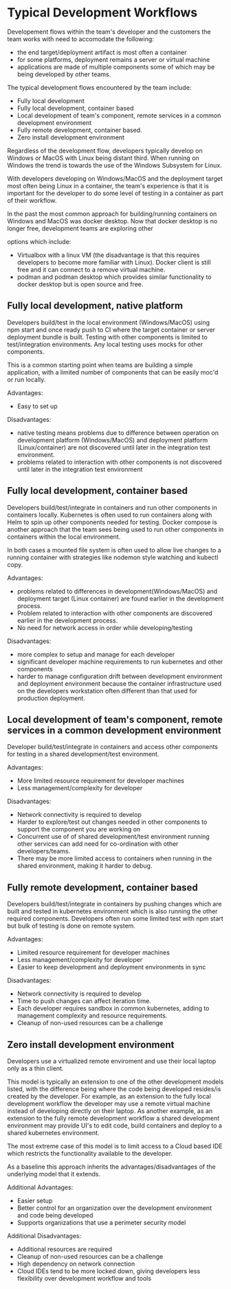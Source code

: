 ﻿# Typical Development Workflows

Developement flows within the team's developer and the customers the team works
with need to accomodate the following:

* the end target/deployment artifact is most often a container
* for some platforms, deployment remains a server or virtual machine
* applications are made of multiple components some of which may be being developed
  by other teams.

The typical development flows encountered by the team include:

* Fully local development
* Fully local development, container based
* Local development of team's component, remote services in a common development environment
* Fully remote development, container based.
* Zero install development environment

Regardless of the development flow, developers typically develop on Windows or MacOS with Linux being
distant third. When running on Windows the trend is towards the use of the Windows Subsystem for Linux.

With developers developing on Windows/MacOS and the deployment target most often being Linux in
a container, the team's experience is that it is important for the developer to do some level of
testing in a container as part of their workflow.

In the past the most common approach for building/running containers on Windows and MacOS
was docker desktop. Now that docker desktop is no longer free, development teams are exploring other

options which include:
* Virtualbox with a linux VM (the disadvantage is that this requires developers to become more
  familiar with Linux). Docker client is still free and it can connect to a remove virtual
  machine.
* podman and podman desktop which provides similar functionality to docker desktop but is
  open source and free.

## Fully local development, native platform

Developers build/test in the local environment (Windows/MacOS) using npm start and once
ready push to CI where the target container or server deployment bundle is built. Testing
with other components is limited to test/integration environments. Any local testing
uses mocks for other components.

This is a common starting point when teams are building a simple application, with a limited
number of components that can be easily moc'd or run locally.

Advantages:
* Easy to set up

Disadvantages:
* native testing means problems due to difference between operation on development
  platform (Windows/MacOS) and deployment platform (Linux/container) are not
  discovered until later in the integration test environment.
* problems related to interaction with other components is not discovered until later
  in the integration test environment

## Fully local development, container based

Developers build/test/integrate in containers and run other components in containers
locally. Kubernetes is often used to run containers along with Helm to spin up other
components needed for testing. Docker compose is another approach that the team 
sees being used to run other components in containers within the local environment.

In both cases a mounted file system is often used to allow live
changes to a running container with strategies like nodemon style watching and
kubectl copy.

Advantages:
* problems related to differences in development(Windows/MacOS) and deployment 
  target (Linux container) are found earlier in the development process.
* Problem related to interaction with other components are discovered earlier
  in the development process.
* No need for network access in order while developing/testing 

Disadvantages:
* more complex to setup and manage for each developer
* significant developer machine requirements to run kubernetes and other components
* harder to manage configuration drift between development environment and
  deployment environment because the container infrastructure used on the developers
  workstation often different than that used for production deployment.

## Local development of team's component, remote services in a common development environment

Developer build/test/integrate in containers and access other components for
testing in a shared development/test environment. 

Advantages:
* More limited resource requirement for developer machines
* Less management/complexity for developer

Disadvantages:
* Network connectivity is required to develop
* Harder to explore/test out changes needed in other components to support
  the component you are working on
* Concurrent use of of shared development/test environment running other
  services can add need for co-ordination with other developers/teams. 
* There may be more limited access to containers when running in the
  shared environment, making it harder to debug.

## Fully remote development, container based

Developers build/test/integrate in containers by pushing changes which are built and
tested in kubernetes environment which is also running the other required components.
Developers often run some limited test with npm start but bulk of testing is done
on remote system.

Advantages:
* Limited resource requirement for developer machines
* Less management/complexity for developer
* Easier to keep development and deployment environments in sync

Disadvantages:
* Network connectivity is required to develop
* Time to push changes can affect iteration time.
* Each developer requires sandbox in common kubernetes, adding to management
  complexity and resource requirements.
* Cleanup of non-used resources can be a challenge
  
## Zero install development environment

Developers use a virtualized remote enviroment and use their local laptop
only as a thin client.

This model is typically an extension to one of the other
development models listed, with the difference being where the code being
developed resides/is created by the developer. For example, as an extension
to the fully local development workflow the developer may use a
remote virtual machine instead of developing directly on their laptop.
As another example, as an extension to the fully remote development workflow a
shared development environment may provide UI's to edit code, build
containers and deploy to a shared kubernetes environment.

The most extreme case of this model is to limit access to a Cloud based IDE
which restricts the functionality available to the developer.

As a baseline this approach inherits the advantages/disadvantages of
the underlying model that it extends.

Additional Advantages:
* Easier setup
* Better control for an organization over the development environment
  and code being developed
* Supports organizations that use a perimeter security model

Additional Disadvantages:
* Additional resources are required
* Cleanup of non-used resources can be a challenge
* High dependency on network connection
* Cloud IDEs tend to be more locked down, giving developers less
  flexibility over development workflow and tools
